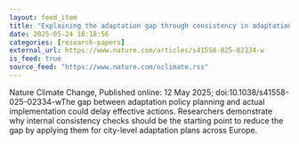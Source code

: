 ```yaml
---
layout: feed_item
title: "Explaining the adaptation gap through consistency in adaptation planning"
date: 2025-05-24 10:18:56
categories: [research-papers]
external_url: https://www.nature.com/articles/s41558-025-02334-w
is_feed: true
source_feed: "https://www.nature.com/nclimate.rss"
---
```


Nature Climate Change, Published online: 12 May 2025; doi:10.1038/s41558-025-02334-wThe gap between adaptation policy planning and actual implementation could delay effective actions. Researchers demonstrate why internal consistency checks should be the starting point to reduce the gap by applying them for city-level adaptation plans across Europe.
